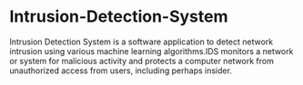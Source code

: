 # Intrusion-Detection-System
Intrusion Detection System is a software application to detect network intrusion using various machine learning algorithms.IDS monitors a network or system for malicious activity and protects a computer network from unauthorized access from users, including perhaps insider. 
